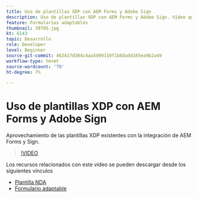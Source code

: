 ```yaml
---
title: Uso de plantillas XDP con AEM Forms y Adobe Sign
description: Uso de plantillas XDP con AEM Forms y Adobe Sign. Vídeo que detalla el aprovechamiento de las plantillas XDP existentes con la integración de AEM Forms y Sign.
feature: Formularios adaptables
thumbnail: 39705.jpg
kt: 6143
topic: Desarrollo
role: Developer
level: Beginner
source-git-commit: 462417d384c4aa5d99110f1b8dadd165ea9b2a49
workflow-type: tm+mt
source-wordcount: '70'
ht-degree: 7%

---
```


# Uso de plantillas XDP con AEM Forms y Adobe Sign

Aprovechamiento de las plantillas XDP existentes con la integración de AEM Forms y Sign.

>[!VIDEO](https://video.tv.adobe.com/v/39705/?quality=9&learn=on)

Los recursos relacionados con este vídeo se pueden descargar desde los siguientes vínculos

* [Plantilla NDA](assets/nda-agreement-xdp-template.zip)
* [Formulario adaptable](assets/nda-agreement-af-with-xdp-template.zip)
